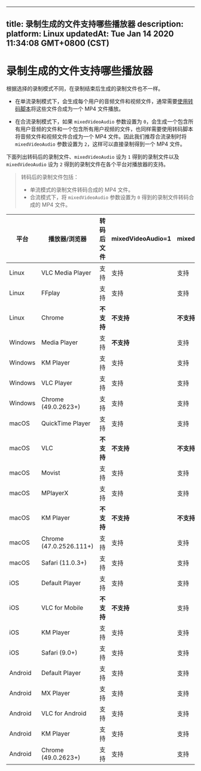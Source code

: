 
---
title: 录制生成的文件支持哪些播放器
description: 
platform: Linux
updatedAt: Tue Jan 14 2020 11:34:08 GMT+0800 (CST)
---
# 录制生成的文件支持哪些播放器
根据选择的录制模式不同，在录制结束后生成的录制文件也不一样。

- 在单流录制模式下，会生成每个用户的音频文件和视频文件，通常需要[使用转码脚本](../../cn/Recording/recording_merge_files.md)将这些文件合成为一个 MP4 文件播放。

- 在合流录制模式下，如果 `mixedVideoAudio` 参数设置为 `0`，会生成一个包含所有用户音频的文件和一个包含所有用户视频的文件，也同样需要使用转码脚本将音频文件和视频文件合成为一个 MP4 文件。因此我们推荐合流录制时将 `mixedVideoAudio` 参数设置为 `2`，这样可以直接录制得到一个 MP4 文件。

下面列出转码后的录制文件、`mixedVideoAudio` 设为 `1` 得到的录制文件以及 `mixedVideoAudio` 设为 `2` 得到的录制文件在各个平台对播放器的支持。

> 转码后的录制文件包括：
> - 单流模式的录制文件转码合成的 MP4 文件。
> - 合流模式下，将 `mixedVideoAudio` 参数设置为 `0` 得到的录制文件转码合成的 MP4 文件。

| 平台    | 播放器/浏览器           | 转码后文件 | mixedVideoAudio=1 | mixedVideoAudio=2 |
| ------- | ----------------------- | ---------- | ----------------- | ----------------- |
| Linux   | VLC Media Player        | 支持       | 支持              | 支持              |
| Linux   | FFplay                | 支持       | 支持              | 支持              |
| Linux   | Chrome                  | **不支持** | **不支持**        | **不支持**        |
| Windows | Media Player            | 支持       | **不支持**        | 支持              |
| Windows | KM Player               | 支持       | 支持              | 支持              |
| Windows | VLC Player              | 支持       | 支持              | 支持              |
| Windows | Chrome (49.0.2623+)     | 支持       | 支持              | 支持              |
| macOS   | QuickTime Player        | 支持       | 支持              | 支持              |
| macOS   | VLC                     | **不支持** | **不支持**        | **不支持**        |
| macOS   | Movist                  | 支持       | 支持              | 支持              |
| macOS   | MPlayerX                | 支持       | 支持              | 支持              |
| macOS   | KM Player               | **不支持** | **不支持**        | **不支持**        |
| macOS   | Chrome (47.0.2526.111+) | 支持       | 支持              | 支持              |
| macOS   | Safari (11.0.3+)        | 支持       | 支持              | 支持              |
| iOS     | Default Player          | 支持       | 支持              | 支持              |
| iOS     | VLC for Mobile          | **不支持** | **不支持**        | 支持              |
| iOS     | KM Player               | 支持       | 支持              | 支持              |
| iOS     | Safari (9.0+)           | 支持       | 支持              | 支持              |
| Android | Default Player          | 支持       | 支持              | 支持              |
| Android | MX Player               | 支持       | 支持              | 支持              |
| Android | VLC for Android         | 支持       | 支持              | 支持              |
| Android | KM Player               | 支持       | 支持              | 支持              |
| Android | Chrome (49.0.2623+)     | 支持       | 支持              | 支持              |
